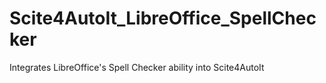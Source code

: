 # Scite4AutoIt_LibreOffice_SpellChecker
 Integrates LibreOffice's Spell Checker ability into Scite4AutoIt
